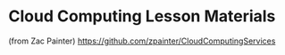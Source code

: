 # Cloud Computing Lesson Materials

(from Zac Painter) 
https://github.com/zpainter/CloudComputingServices
